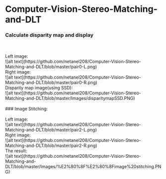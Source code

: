 # Computer-Vision-Stereo-Matching-and-DLT
### Calculate disparity map and display
<br/>
<br/>
Left image:
<br/>
![alt text](https://github.com/netanel208/Computer-Vision-Stereo-Matching-and-DLT/blob/master/pair0-L.png)
<br/>
Right image:
<br/>
![alt text](https://github.com/netanel208/Computer-Vision-Stereo-Matching-and-DLT/blob/master/pair0-R.png)
<br/>
Disparity map image(using SSD):
<br/>
![alt text](https://github.com/netanel208/Computer-Vision-Stereo-Matching-and-DLT/blob/master/Images/disparitymapSSD.PNG)
<br/>
<br/>
### Image Stitching:
<br/>
<br/>
Left image:
<br/>
![alt text](https://github.com/netanel208/Computer-Vision-Stereo-Matching-and-DLT/blob/master/pair2-L.png)
<br/>
Right image:
<br/>
![alt text](https://github.com/netanel208/Computer-Vision-Stereo-Matching-and-DLT/blob/master/pair2-R.png)
<br/>
The result:
<br/>
![alt text](https://github.com/netanel208/Computer-Vision-Stereo-Matching-and-DLT/blob/master/Images/%E2%80%8F%E2%80%8Fimage%20stitching.PNG)

